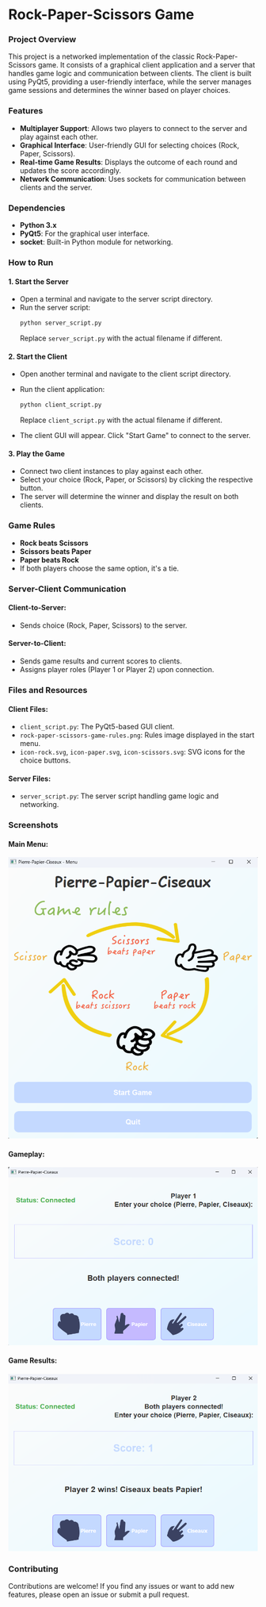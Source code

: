 # Rock-Paper-Scissors Game

### Project Overview
This project is a networked implementation of the classic Rock-Paper-Scissors game. It consists of a graphical client application and a server that handles game logic and communication between clients. The client is built using PyQt5, providing a user-friendly interface, while the server manages game sessions and determines the winner based on player choices.

### Features
- **Multiplayer Support**: Allows two players to connect to the server and play against each other.
- **Graphical Interface**: User-friendly GUI for selecting choices (Rock, Paper, Scissors).
- **Real-time Game Results**: Displays the outcome of each round and updates the score accordingly.
- **Network Communication**: Uses sockets for communication between clients and the server.

### Dependencies
- **Python 3.x**
- **PyQt5**: For the graphical user interface.
- **socket**: Built-in Python module for networking.

### How to Run
#### 1. Start the Server
- Open a terminal and navigate to the server script directory.
- Run the server script:
  ```bash
  python server_script.py
  ```
  Replace `server_script.py` with the actual filename if different.

#### 2. Start the Client
- Open another terminal and navigate to the client script directory.
- Run the client application:
  ```bash
  python client_script.py
  ```
  Replace `client_script.py` with the actual filename if different.

- The client GUI will appear. Click "Start Game" to connect to the server.

#### 3. Play the Game
- Connect two client instances to play against each other.
- Select your choice (Rock, Paper, or Scissors) by clicking the respective button.
- The server will determine the winner and display the result on both clients.

### Game Rules
- **Rock beats Scissors**
- **Scissors beats Paper**
- **Paper beats Rock**
- If both players choose the same option, it's a tie.

### Server-Client Communication
#### Client-to-Server:
- Sends choice (Rock, Paper, Scissors) to the server.

#### Server-to-Client:
- Sends game results and current scores to clients.
- Assigns player roles (Player 1 or Player 2) upon connection.

### Files and Resources
#### Client Files:
- `client_script.py`: The PyQt5-based GUI client.
- `rock-paper-scissors-game-rules.png`: Rules image displayed in the start menu.
- `icon-rock.svg`, `icon-paper.svg`, `icon-scissors.svg`: SVG icons for the choice buttons.

#### Server Files:
- `server_script.py`: The server script handling game logic and networking.

### Screenshots
#### Main Menu:
![Main Menu](menu.png)

#### Gameplay:
![Gameplay](play.png)

#### Game Results:
![Game Results](result.png)

### Contributing
Contributions are welcome! If you find any issues or want to add new features, please open an issue or submit a pull request.

